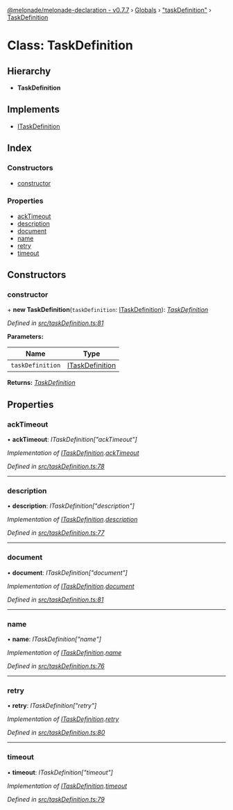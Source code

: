 [@melonade/melonade-declaration - v0.7.7](../README.md) › [Globals](../globals.md) › ["taskDefinition"](../modules/_taskdefinition_.md) › [TaskDefinition](_taskdefinition_.taskdefinition.md)

# Class: TaskDefinition

## Hierarchy

* **TaskDefinition**

## Implements

* [ITaskDefinition](../interfaces/_taskdefinition_.itaskdefinition.md)

## Index

### Constructors

* [constructor](_taskdefinition_.taskdefinition.md#constructor)

### Properties

* [ackTimeout](_taskdefinition_.taskdefinition.md#acktimeout)
* [description](_taskdefinition_.taskdefinition.md#description)
* [document](_taskdefinition_.taskdefinition.md#document)
* [name](_taskdefinition_.taskdefinition.md#name)
* [retry](_taskdefinition_.taskdefinition.md#retry)
* [timeout](_taskdefinition_.taskdefinition.md#timeout)

## Constructors

###  constructor

\+ **new TaskDefinition**(`taskDefinition`: [ITaskDefinition](../interfaces/_taskdefinition_.itaskdefinition.md)): *[TaskDefinition](_taskdefinition_.taskdefinition.md)*

*Defined in [src/taskDefinition.ts:81](https://github.com/devit-tel/melonade-declaration/blob/4a3ce57/src/taskDefinition.ts#L81)*

**Parameters:**

Name | Type |
------ | ------ |
`taskDefinition` | [ITaskDefinition](../interfaces/_taskdefinition_.itaskdefinition.md) |

**Returns:** *[TaskDefinition](_taskdefinition_.taskdefinition.md)*

## Properties

###  ackTimeout

• **ackTimeout**: *ITaskDefinition["ackTimeout"]*

*Implementation of [ITaskDefinition](../interfaces/_taskdefinition_.itaskdefinition.md).[ackTimeout](../interfaces/_taskdefinition_.itaskdefinition.md#optional-acktimeout)*

*Defined in [src/taskDefinition.ts:78](https://github.com/devit-tel/melonade-declaration/blob/4a3ce57/src/taskDefinition.ts#L78)*

___

###  description

• **description**: *ITaskDefinition["description"]*

*Implementation of [ITaskDefinition](../interfaces/_taskdefinition_.itaskdefinition.md).[description](../interfaces/_taskdefinition_.itaskdefinition.md#optional-description)*

*Defined in [src/taskDefinition.ts:77](https://github.com/devit-tel/melonade-declaration/blob/4a3ce57/src/taskDefinition.ts#L77)*

___

###  document

• **document**: *ITaskDefinition["document"]*

*Implementation of [ITaskDefinition](../interfaces/_taskdefinition_.itaskdefinition.md).[document](../interfaces/_taskdefinition_.itaskdefinition.md#optional-document)*

*Defined in [src/taskDefinition.ts:81](https://github.com/devit-tel/melonade-declaration/blob/4a3ce57/src/taskDefinition.ts#L81)*

___

###  name

• **name**: *ITaskDefinition["name"]*

*Implementation of [ITaskDefinition](../interfaces/_taskdefinition_.itaskdefinition.md).[name](../interfaces/_taskdefinition_.itaskdefinition.md#name)*

*Defined in [src/taskDefinition.ts:76](https://github.com/devit-tel/melonade-declaration/blob/4a3ce57/src/taskDefinition.ts#L76)*

___

###  retry

• **retry**: *ITaskDefinition["retry"]*

*Implementation of [ITaskDefinition](../interfaces/_taskdefinition_.itaskdefinition.md).[retry](../interfaces/_taskdefinition_.itaskdefinition.md#optional-retry)*

*Defined in [src/taskDefinition.ts:80](https://github.com/devit-tel/melonade-declaration/blob/4a3ce57/src/taskDefinition.ts#L80)*

___

###  timeout

• **timeout**: *ITaskDefinition["timeout"]*

*Implementation of [ITaskDefinition](../interfaces/_taskdefinition_.itaskdefinition.md).[timeout](../interfaces/_taskdefinition_.itaskdefinition.md#optional-timeout)*

*Defined in [src/taskDefinition.ts:79](https://github.com/devit-tel/melonade-declaration/blob/4a3ce57/src/taskDefinition.ts#L79)*
